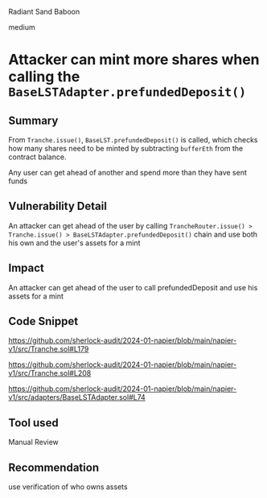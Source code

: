 Radiant Sand Baboon

medium

# Attacker can mint more shares when calling the `BaseLSTAdapter.prefundedDeposit()`

## Summary
From `Tranche.issue()`, `BaseLST.prefundedDeposit()` is called, which checks how many shares need to be minted by subtracting `bufferEth` from the contract balance. 

Any user can get ahead of another and spend more than they have sent funds
## Vulnerability Detail
An attacker can get ahead of the user by calling `TrancheRouter.issue() > Tranche.issue() > BaseLSTAdapter.prefundedDeposit()` chain and use both his own and the user's assets for a mint

## Impact
An attacker can get ahead of the user to call prefundedDeposit and use his assets for a mint

## Code Snippet

https://github.com/sherlock-audit/2024-01-napier/blob/main/napier-v1/src/Tranche.sol#L179

https://github.com/sherlock-audit/2024-01-napier/blob/main/napier-v1/src/Tranche.sol#L208

https://github.com/sherlock-audit/2024-01-napier/blob/main/napier-v1/src/adapters/BaseLSTAdapter.sol#L74


## Tool used

Manual Review

## Recommendation
use verification of who owns assets

